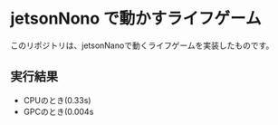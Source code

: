 # jetsonNono で動かすライフゲーム

このリポジトリは、jetsonNanoで動くライフゲームを実装したものです。

## 実行結果

- CPUのとき(0.33s)
- GPCのとき(0.004s
